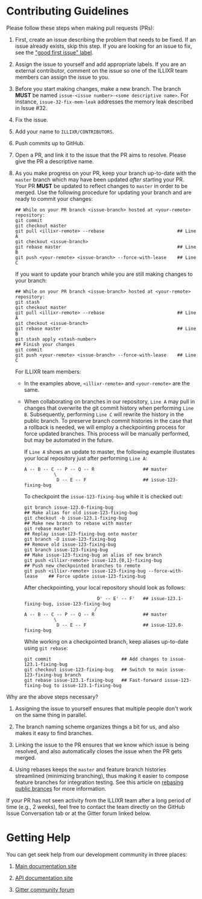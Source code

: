 # Contributing Guidelines

Please follow these steps when making pull requests (PRs):

1.  First, create an issue describing the problem that needs to be fixed.
    If an issue already exists, skip this step.
    If you are looking for an issue to fix, see the ["good first issue" label][2].

1.  Assign the issue to yourself and add appropriate labels.
    If you are an external contributor, comment on the issue so one of the ILLIXR team members
        can assign the issue to you.

1.  Before you start making changes, make a new branch.
    The branch **MUST** be named `issue-<issue number>-<some descriptive name>`.
    For instance, `issue-32-fix-mem-leak` addresses the memory leak described in Issue #32.

1.  Fix the issue.

1.  Add your name to `ILLIXR/CONTRIBUTORS`.

1.  Push commits up to GitHub.

1.  Open a PR, and link it to the issue that the PR aims to resolve.
    Please give the PR a descriptive name.

1.  As you make progress on your PR, keep your branch up-to-date with the `master` branch which
        may have been updated *after* starting your PR.
    Your PR **MUST** be updated to reflect changes to `master` in order to be merged.
    Use the following procedure for updating your branch and are ready to commit your changes:

    <!--- language: lang-shell -->

        ## While on your PR branch <issue-branch> hosted at <your-remote> repository:
        git commit
        git checkout master
        git pull <illixr-remote> --rebase                           ## Line A
        git checkout <issue-branch>
        git rebase master                                           ## Line B
        git push <your-remote> <issue-branch> --force-with-lease    ## Line C

    If you want to update your branch while you are still making changes to your branch:

    <!--- language: lang-shell -->

        ## While on your PR branch <issue-branch> hosted at <your-remote> repository:
        git stash
        git checkout master
        git pull <illixr-remote> --rebase                           ## Line A
        git checkout <issue-branch>
        git rebase master                                           ## Line B
        git stash apply <stash-number>
        ## Finish your changes
        git commit
        git push <your-remote> <issue-branch> --force-with-lease    ## Line C

    For ILLIXR team members:

    -   In the examples above, `<illixr-remote>` and `<your-remote>` are the same.

    -   When collaborating on branches in our repository, `Line A` may pull in changes that overwrite
            the git commit history when performing `Line B`.
        Subsequently, performing `Line C` will rewrite the history in the public branch.
        To preserve branch commit histories in the case that a rollback is needed, we will employ
            a checkpointing process for force updated branches.
        This process will be manually performed, but may be automated in the future.

        If `Line A` shows an update to master, the following example illustates your local repository
            just after performing `Line A`:

            A -- B -- C -- P -- Q -- R                  ## master
                       \
                        D -- E -- F                     ## issue-123-fixing-bug

        To checkpoint the `issue-123-fixing-bug` while it is checked out:

        <!--- language: lang-shell -->

            git branch issue-123.0-fixing-bug                                   ## Make alias for old issue-123-fixing-bug
            git checkout -b issue-123.1-fixing-bug                              ## Make new branch to rebase with master
            git rebase master                                                   ## Replay issue-123-fixing-bug onto master
            git branch -D issue-123-fixing-bug                                  ## Remove old issue-123-fixing-bug
            git branch issue-123-fixing-bug                                     ## Make issue-123-fixing-bug an alias of new branch
            git push <illixr-remote> issue-123.{0,1}-fixing-bug                 ## Push new checkpointed branches to remote
            git push <illixr-remote> issue-123-fixing-bug --force-with-lease    ## Force update issue-123-fixing-bug

        After checkpointing, your local repository should look as follows:

                                       D' -- E' -- F'   ## issue-123.1-fixing-bug, issue-123-fixing-bug
                                      /
            A -- B -- C -- P -- Q -- R                  ## master
                       \
                        D -- E -- F                     ## issue-123.0-fixing-bug

        While working on a checkpointed branch, keep aliases up-to-date using `git rebase`:

            git commit                          ## Add changes to issue-123.1-fixing-bug
            git checkout issue-123-fixing-bug   ## Switch to main issue-123-fixing-bug branch
            git rebase issue-123.1-fixing-bug   ## Fast-forward issue-123-fixing-bug to issue-123.1-fixing-bug


Why are the above steps necessary?

1.  Assigning the issue to yourself ensures that multiple people don't work on the same thing
        in parallel.

1.  The branch naming scheme organizes things a bit for us, and also makes it easy to find branches.

1.  Linking the issue to the PR ensures that we know which issue is being resolved,
        and also automatically closes the issue when the PR gets merged.

1.  Using rebases keeps the `master` and feature branch histories streamlined (minimizing branching),
        thus making it easier to compose feature branches for integration testing.
    See this article on [rebasing public brances][3] for more information.

If your PR has not seen activity from the ILLIXR team after a long period of time (e.g., 2 weeks),
    feel free to contact the team directly on the GitHub Issue Conversation tab or at
    the Gitter forum linked below.


# Getting Help

You can get seek help from our development community in three places:

1.  [Main documentation site][10]

1.  [API documentation site][11]

1.  [Gitter community forum][1]


[//]: # (- References -)

[1]:    https://gitter.im/ILLIXR/community
[2]:    https://github.com/ILLIXR/ILLIXR/issues?q=is%3Aopen+is%3Aissue+label%3A%22good+first+issue%22
[3]:    https://redfin.engineering/git-rebasing-public-branches-works-much-better-than-youd-think-ecc9a115aea9

[//]: # (- Internal -)

[10]:   index.md
[11]:   api/html/annotated.html
